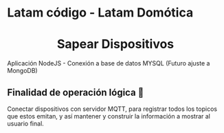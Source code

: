 # Latam código - Latam Domótica

<h1 align="center">Sapear Dispositivos</h1>

Aplicación NodeJS - Conexión a base de datos MYSQL (Futuro ajuste a MongoDB)

## Finalidad de operación lógica 🚀

Conectar dispositivos con servidor MQTT, para registrar todos los topicos que estos emitan, y así mantener y construir la información a mostrar al usuario final.
